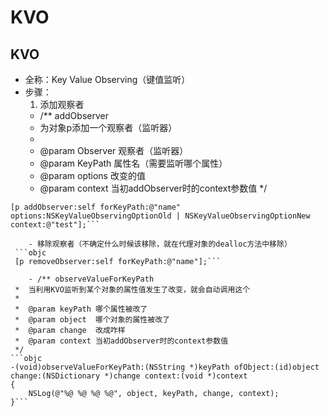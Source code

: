 # KVO
## KVO
- 全称：Key Value Observing（键值监听）
- 步骤：
    1. 添加观察者
     - /** addObserver
     *  为对象p添加一个观察者（监听器）
     *
     *  @param Observer 观察者（监听器）
     *  @param KeyPath  属性名（需要监听哪个属性）
     *  @param options  改变的值
     *  @param context 当初addObserver时的context参数值
     */
```objc
[p addObserver:self forKeyPath:@"name" options:NSKeyValueObservingOptionOld | NSKeyValueObservingOptionNew context:@"test"];```

    - 移除观察者（不确定什么时候该移除，就在代理对象的dealloc方法中移除）
 ```objc
 [p removeObserver:self forKeyPath:@"name"];```

    - /** observeValueForKeyPath
 *  当利用KVO监听到某个对象的属性值发生了改变，就会自动调用这个
 *
 *  @param keyPath 哪个属性被改了
 *  @param object  哪个对象的属性被改了
 *  @param change  改成咋样
 *  @param context 当初addObserver时的context参数值
 */
```objc
-(void)observeValueForKeyPath:(NSString *)keyPath ofObject:(id)object change:(NSDictionary *)change context:(void *)context
{
    NSLog(@"%@ %@ %@ %@", object, keyPath, change, context);
}```
